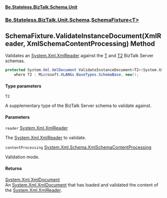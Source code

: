 #### [Be.Stateless.BizTalk.Schema.Unit](README.md 'README')
### [Be.Stateless.BizTalk.Unit.Schema](Be.Stateless.BizTalk.Unit.Schema.md 'Be.Stateless.BizTalk.Unit.Schema').[SchemaFixture&lt;T&gt;](SchemaFixture_T_.md 'Be.Stateless.BizTalk.Unit.Schema.SchemaFixture<T>')

## SchemaFixture<T>.ValidateInstanceDocument<T2>(XmlReader, XmlSchemaContentProcessing) Method

Validates an [System.Xml.XmlReader](https://docs.microsoft.com/en-us/dotnet/api/System.Xml.XmlReader 'System.Xml.XmlReader') against the [T](SchemaFixture_T_.md#Be.Stateless.BizTalk.Unit.Schema.SchemaFixture_T_.T 'Be.Stateless.BizTalk.Unit.Schema.SchemaFixture<T>.T') and [T2](SchemaFixture_T_.ValidateInstanceDocument_T2_(XmlReader,XmlSchemaContentProcessing).md#Be.Stateless.BizTalk.Unit.Schema.SchemaFixture_T_.ValidateInstanceDocument_T2_(System.Xml.XmlReader,System.Xml.Schema.XmlSchemaContentProcessing).T2 'Be.Stateless.BizTalk.Unit.Schema.SchemaFixture<T>.ValidateInstanceDocument<T2>(System.Xml.XmlReader, System.Xml.Schema.XmlSchemaContentProcessing).T2') BizTalk
Server schemas.

```csharp
protected System.Xml.XmlDocument ValidateInstanceDocument<T2>(System.Xml.XmlReader reader, System.Xml.Schema.XmlSchemaContentProcessing contentProcessing)
    where T2 : Microsoft.XLANGs.BaseTypes.SchemaBase, new();
```
#### Type parameters

<a name='Be.Stateless.BizTalk.Unit.Schema.SchemaFixture_T_.ValidateInstanceDocument_T2_(System.Xml.XmlReader,System.Xml.Schema.XmlSchemaContentProcessing).T2'></a>

`T2`

A supplementary type of the BizTalk Server schema to validate against.
#### Parameters

<a name='Be.Stateless.BizTalk.Unit.Schema.SchemaFixture_T_.ValidateInstanceDocument_T2_(System.Xml.XmlReader,System.Xml.Schema.XmlSchemaContentProcessing).reader'></a>

`reader` [System.Xml.XmlReader](https://docs.microsoft.com/en-us/dotnet/api/System.Xml.XmlReader 'System.Xml.XmlReader')

The [System.Xml.XmlReader](https://docs.microsoft.com/en-us/dotnet/api/System.Xml.XmlReader 'System.Xml.XmlReader') to validate.

<a name='Be.Stateless.BizTalk.Unit.Schema.SchemaFixture_T_.ValidateInstanceDocument_T2_(System.Xml.XmlReader,System.Xml.Schema.XmlSchemaContentProcessing).contentProcessing'></a>

`contentProcessing` [System.Xml.Schema.XmlSchemaContentProcessing](https://docs.microsoft.com/en-us/dotnet/api/System.Xml.Schema.XmlSchemaContentProcessing 'System.Xml.Schema.XmlSchemaContentProcessing')

Validation mode.

#### Returns
[System.Xml.XmlDocument](https://docs.microsoft.com/en-us/dotnet/api/System.Xml.XmlDocument 'System.Xml.XmlDocument')  
An [System.Xml.XmlDocument](https://docs.microsoft.com/en-us/dotnet/api/System.Xml.XmlDocument 'System.Xml.XmlDocument') that has loaded and validated the content of the [System.Xml.XmlReader](https://docs.microsoft.com/en-us/dotnet/api/System.Xml.XmlReader 'System.Xml.XmlReader').
